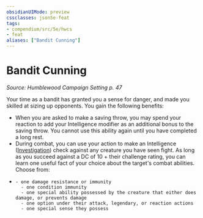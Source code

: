 ```yaml
---
obsidianUIMode: preview
cssclasses: json5e-feat
tags:
- compendium/src/5e/hwcs
- feat
aliases: ["Bandit Cunning"]
---
```

# Bandit Cunning
*Source: Humblewood Campaign Setting p. 47*  

Your time as a bandit has granted you a sense for danger, and made you skilled at sizing up opponents. You gain the following benefits:

- When you are asked to make a saving throw, you may spend your reaction to add your Intelligence modifier as an additional bonus to the saving throw. You cannot use this ability again until you have completed a long rest.  
- During combat, you can use your action to make an Intelligence ([Investigation](/Systems/5e/rules/skills.md#Investigation)) check against any creature you have seen fight. As long as you succeed against a DC of 10 + their challenge rating, you can learn one useful fact of your choice about the target's combat abilities. Choose from:  
-     - one damage resistance or immunity    
        - one condition immunity    
        - one special ability possessed by the creature that either does damage, or prevents damage    
        - one option under their attack, legendary, or reaction actions    
        - one special sense they possess